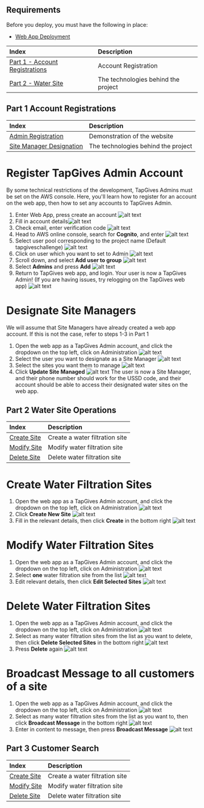## Requirements

Before you deploy, you must have the following in place:
* [Web App Deployment](https://github.com/UBC-CIC/TapGives-Challenge/blob/master/docs/DeploymentGuide.md) 

| Index                                                           | Description                         |
|:----------------------------------------------------------------|:------------------------------------|
| [Part 1 - Account Registrations](#Part-1-Account-Registrations) | Account Registration                | 
| [Part 2 - Water Site](#Part-2-Water-Site-Operations)            | The technologies behind the project |

## Part 1 Account Registrations
| Index                                                  | Description                             |
|:-------------------------------------------------------|:----------------------------------------|
| [Admin Registration](#Register-TapGives-Admin-Account) | Demonstration of the website            | 
| [Site Manager Designation](#Designate-Site-Managers)   | The technologies behind the project     |

# Register TapGives Admin Account
By some technical restrictions of the development, TapGives Admins must be set on the AWS console.  Here, you'll learn how to register for an account on the web app, then how to set any accounts to TapGives Admin.
1. Enter Web App, press create an account ![alt text](images/webapp0.png)
2. Fill in account details![alt text](images/webapp1.png)
3. Check email, enter verification code ![alt text](images/webapp2.png)
4. Head to AWS online console, search for **Cognito**, and enter ![alt text](images/webapp3.png) 
5. Select user pool corresponding to the project name (Default tapgiveschallenge) ![alt text](images/webapp4.png)
6. Click on user which you want to set to Admin ![alt text](images/webapp5.png)
7. Scroll down, and select **Add user to group** ![alt text](images/webapp6.png)
8. Select **Admins** and press **Add**  ![alt text](images/webapp7.png)
9. Return to TapGives web app, and login.  Your user is now a TapGives Admin!  (If you are having issues, try relogging on the TapGives web app) ![alt text](images/webapp8.png)

# Designate Site Managers
We will assume that Site Managers have already created a web app account.  If this is not the case, refer to steps 1-3 in Part 1

1. Open the web app as a TapGives Admin account, and click the dropdown on the top left, click on Administration ![alt text](images/webapp10.png)
2. Select the user you want to designate as a Site Manager ![alt text](images/webapp9.png)
3. Select the sites you want them to manage ![alt text](images/webapp11.png)
4. Click **Update Site Managed** ![alt text](images/webapp12.png)
   The user is now a Site Manager, and their phone number should work for the USSD code, and their account should be able to access their designated water sites on the web app.

## Part 2 Water Site Operations
| Index                                         | Description                    |
|:----------------------------------------------|:-------------------------------|
| [Create Site](#Create-Water-Filtration-Sites) | Create a water filtration site | 
| [Modify Site](#Modify-Water-Filtration-Sites) | Modify water filtration site   |
| [Delete Site](#Delete-Water-Filtration-Sites) | Delete water filtration site   |

# Create Water Filtration Sites
1. Open the web app as a TapGives Admin account, and click the dropdown on the top left, click on Administration ![alt text](images/webapp10.png)
2. Click **Create New Site** ![alt text](images/webapp13.png)
3. Fill in the relevant details, then click **Create** in the bottom right ![alt text](images/webapp14.png)

# Modify Water Filtration Sites
1. Open the web app as a TapGives Admin account, and click the dropdown on the top left, click on Administration ![alt text](images/webapp10.png)
2. Select **one** water filtration site from the list ![alt text](images/webapp15.png)
3. Edit relevant details, then click **Edit Selected Sites** ![alt text](images/webapp16.png)

# Delete Water Filtration Sites
1. Open the web app as a TapGives Admin account, and click the dropdown on the top left, click on Administration ![alt text](images/webapp10.png)
2. Select as many water filtration sites from the list as you want to delete, then click **Delete Selected Sites** in the bottom right  ![alt text](images/webapp17.png)
3. Press **Delete** again  ![alt text](images/webapp18.png)

# Broadcast Message to all customers of a site
1. Open the web app as a TapGives Admin account, and click the dropdown on the top left, click on Administration ![alt text](images/webapp10.png)
2. Select as many water filtration sites from the list as you want to, then click **Broadcast Message** in the bottom right  ![alt text](images/webapp20.png)
3. Enter in content to message, then press **Broadcast Message**  ![alt text](images/webapp19.png)

## Part 3 Customer Search
| Index                                         | Description                    |
|:----------------------------------------------|:-------------------------------|
| [Create Site](#Create-Water-Filtration-Sites) | Create a water filtration site | 
| [Modify Site](#Modify-Water-Filtration-Sites) | Modify water filtration site   |
| [Delete Site](#Delete-Water-Filtration-Sites) | Delete water filtration site   |